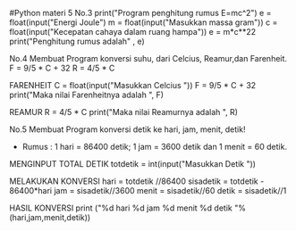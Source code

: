 #Python materi 5
No.3
print("Program penghitung rumus E=mc^2")
e = float(input("Energi Joule")
m = float(input("Masukkan massa gram"))
c = float(input("Kecepatan cahaya dalam ruang hampa"))
e = m*c**22
print("Penghitung rumus adalah" , e)

No.4
Membuat Program konversi suhu, dari Celcius, Reamur,dan Farenheit.
F = 9/5 * C + 32
R = 4/5 * C

FARENHEIT
C = float(input("Masukkan Celcius "))
F = 9/5 * C + 32
print("Maka nilai Farenheitnya adalah ", F)

REAMUR
R = 4/5 * C 
print("Maka nilai   Reamurnya  adalah ", R)


No.5
Membuat Program konversi detik ke hari, jam, menit, detik!
- Rumus : 1 hari = 86400 detik; 1 jam = 3600 detik dan 1 menit = 60 detik.

MENGINPUT TOTAL DETIK
totdetik  = int(input("Masukkan Detik "))

MELAKUKAN KONVERSI
hari      = totdetik //86400
sisadetik = totdetik - 86400*hari
jam       = sisadetik//3600
menit     = sisadetik//60
detik     = sisadetik//1

HASIL KONVERSI
print ("%d hari %d jam %d menit %d detik "%(hari,jam,menit,detik))
